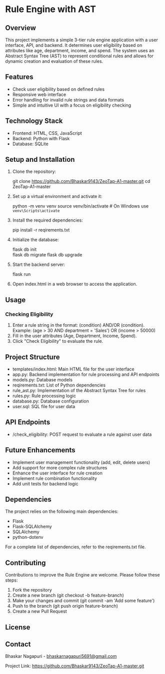 # Rule Engine with AST

## Overview
This project implements a simple 3-tier rule engine application with a user interface, API, and backend. It determines user eligibility based on attributes like age, department, income, and spend. The system uses an Abstract Syntax Tree (AST) to represent conditional rules and allows for dynamic creation and evaluation of these rules.

## Features
- Check user eligibility based on defined rules
- Responsive web interface
- Error handling for invalid rule strings and data formats
- Simple and intuitive UI with a focus on eligibility checking

## Technology Stack
- Frontend: HTML, CSS, JavaScript
- Backend: Python with Flask
- Database: SQLite

## Setup and Installation
1. Clone the repository:
   
   git clone https://github.com/Bhaskar9143/ZeoTap-A1-master.git
   cd ZeoTap-A1-master
   

2. Set up a virtual environment and activate it:
   
   python -m venv venv
   source venv/bin/activate  # On Windows use `venv\Scripts\activate`
   

3. Install the required dependencies:
   
   pip install -r reqirements.txt
   

4. Initialize the database:
   
   flask db init                                                                                                                                                                                                    
   flask db migrate
   flask db upgrade
   

5. Start the backend server:
   
   flask run
   

6. Open index.html in a web browser to access the application.

## Usage
### Checking Eligibility
1. Enter a rule string in the format: (condition) AND/OR (condition).
   Example: (age > 30 AND department = 'Sales') OR (income > 50000)
2. Fill in the user attributes (Age, Department, Income, Spend).
3. Click "Check Eligibility" to evaluate the rule.

## Project Structure
- templates/index.html: Main HTML file for the user interface
- app.py: Backend implementation for rule processing and API endpoints
- models.py: Database models
- reqirements.txt: List of Python dependencies
- rule_ast.py: Implementation of the Abstract Syntax Tree for rules
- rules.py: Rule processing logic
- database.py: Database configuration
- user.sql: SQL file for user data

## API Endpoints
- /check_eligibility: POST request to evaluate a rule against user data

## Future Enhancements
- Implement user management functionality (add, edit, delete users)
- Add support for more complex rule structures
- Enhance the user interface for rule creation
- Implement rule combination functionality
- Add unit tests for backend logic

## Dependencies
The project relies on the following main dependencies:
- Flask
- Flask-SQLAlchemy
- SQLAlchemy
- python-dotenv

For a complete list of dependencies, refer to the reqirements.txt file.

## Contributing
Contributions to improve the Rule Engine are welcome. Please follow these steps:
1. Fork the repository
2. Create a new branch (git checkout -b feature-branch)
3. Make your changes and commit (git commit -am 'Add some feature')
4. Push to the branch (git push origin feature-branch)
5. Create a new Pull Request

## License

## Contact
Bhaskar Nagapuri - bhaskarnagapuri5691@gmail.com

Project Link: https://github.com/Bhaskar9143/ZeoTap-A1-master.git
